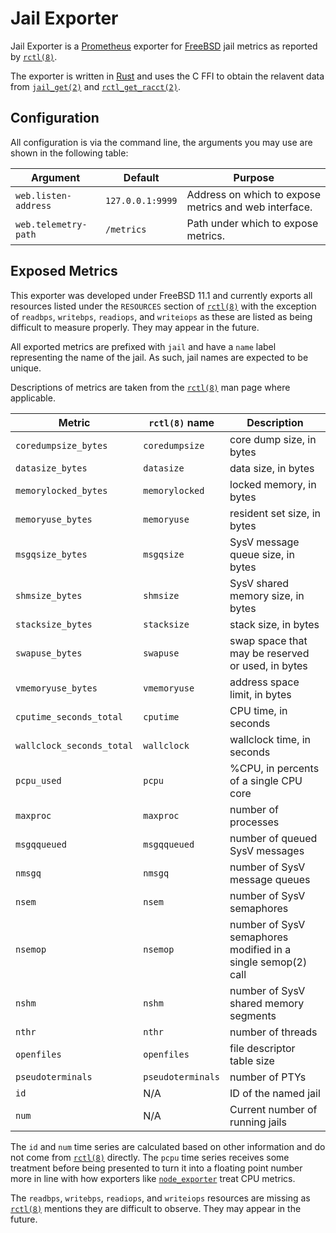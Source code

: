 # Jail Exporter

Jail Exporter is a [Prometheus] exporter for [FreeBSD] jail metrics as reported
by [`rctl(8)`].

The exporter is written in [Rust] and uses the C FFI to obtain the relavent
data from [`jail_get(2)`] and [`rctl_get_racct(2)`].

## Configuration

All configuration is via the command line, the arguments you may use are shown
in the following table:

| Argument             | Default          | Purpose                       |
|----------------------|------------------|-------------------------------|
| `web.listen-address` | `127.0.0.1:9999` | Address on which to expose metrics and web interface. |
| `web.telemetry-path` | `/metrics`       | Path under which to expose metrics. |

## Exposed Metrics

This exporter was developed under FreeBSD 11.1 and currently exports all
resources listed under the `RESOURCES` section of [`rctl(8)`] with the
exception of `readbps`, `writebps`, `readiops`, and `writeiops` as these are
listed as being difficult to measure properly. They may appear in the future.

All exported metrics are prefixed with `jail` and have a `name` label
representing the name of the jail. As such, jail names are expected to be
unique.

Descriptions of metrics are taken from the [`rctl(8)`] man page where
applicable.

| Metric                    | `rctl(8)` name    | Description                       |
|---------------------------|-------------------|-----------------------------------|
| `coredumpsize_bytes`      | `coredumpsize`    | core dump size, in bytes          |
| `datasize_bytes`          | `datasize`        | data size, in bytes               |
| `memorylocked_bytes`      | `memorylocked`    | locked memory, in bytes           |
| `memoryuse_bytes`         | `memoryuse`       | resident set size, in bytes       |
| `msgqsize_bytes`          | `msgqsize`        | SysV message queue size, in bytes |
| `shmsize_bytes`           | `shmsize`         | SysV shared memory size, in bytes |
| `stacksize_bytes`         | `stacksize`       | stack size, in bytes              |
| `swapuse_bytes`           | `swapuse`         | swap space that may be reserved or used, in bytes |
| `vmemoryuse_bytes`        | `vmemoryuse`      | address space limit, in bytes     |
| `cputime_seconds_total`   | `cputime`         | CPU time, in seconds              |
| `wallclock_seconds_total` | `wallclock`       | wallclock time, in seconds        |
| `pcpu_used`               | `pcpu`            | %CPU, in percents of a single CPU core |
| `maxproc`                 | `maxproc`         | number of processes               |
| `msgqqueued`              | `msgqqueued`      | number of queued SysV messages    |
| `nmsgq`                   | `nmsgq`           | number of SysV message queues     |
| `nsem`                    | `nsem`            | number of SysV semaphores         |
| `nsemop`                  | `nsemop`          | number of SysV semaphores modified in a single semop(2) call |
| `nshm`                    | `nshm`            | number of SysV shared memory segments |
| `nthr`                    | `nthr`            | number of threads                 |
| `openfiles`               | `openfiles`       | file descriptor table size        |
| `pseudoterminals`         | `pseudoterminals` | number of PTYs                    |
| `id`                      | N/A               | ID of the named jail              |
| `num`                     | N/A               | Current number of running jails   |

The `id` and `num` time series are calculated based on other information and do
not come from [`rctl(8)`] directly. 
The `pcpu` time series receives some treatment before being presented to turn
it into a floating point number more in line with how exporters like
[`node_exporter`] treat CPU metrics.

The `readbps`, `writebps`, `readiops`, and `writeiops` resources are missing as
[`rctl(8)`] mentions they are difficult to observe. They may appear in the
future.

[FreeBSD]: https://www.freebsd.org/
[Prometheus]: https://prometheus.io/
[Rust]: https://www.rust-lang.org/
[`node_exporter`]: https://github.com/prometheus/node_exporter/
[`jail_get(2)`]: https://www.freebsd.org/cgi/man.cgi?query=jail_get&sektion=2
[`rctl(8)`]: https://www.freebsd.org/cgi/man.cgi?query=rctl&sektion=8
[`rctl_get_racct(2)`]: https://www.freebsd.org/cgi/man.cgi?query=rctl_get_acct&sektion=2
